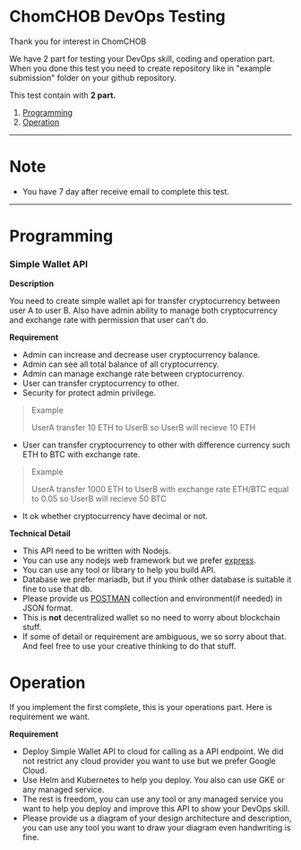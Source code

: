 # ChomCHOB DevOps Testing

Thank you for interest in ChomCHOB

We have 2 part for testing your DevOps skill, coding and operation part. When you done this test you need to create repository like in "example submission" folder on your github repository.

This test contain with __2 part.__

1. [Programming](#programming)
2. [Operation](#operation)

---

# Note
- You have 7 day after receive email to complete this test.

---

# Programming

  ### Simple Wallet API

  **Description**
  
  You need to create simple wallet api for transfer cryptocurrency between user A to user B. Also have admin ability to manage both cryptocurrency and exchange rate with permission that user can't do.

  **Requirement**

  - Admin can increase and decrease user cryptocurrency balance.
  - Admin can see all total balance of all cryptocurrency.
  - Admin can manage exchange rate between cryptocurrency.
  - User can transfer cryptocurrency to other.
  - Security for protect admin privilege.
  > Example
  >
  > UserA transfer 10 ETH to UserB so UserB will recieve 10 ETH
  - User can transfer cryptocurrency to other with difference currency such ETH to BTC with exchange rate.
  > Example
  >
  > UserA transfer 1000 ETH to UserB with exchange rate ETH/BTC equal to 0.05 so UserB will recieve 50 BTC
  - It ok whether cryptocurrency have decimal or not.

  **Technical Detail**
  - This API need to be written with Nodejs.
  - You can use any nodejs web framework but we prefer [express](https://expressjs.com/).
  - You can use any tool or library to help you build API. 
  - Database we prefer mariadb, but if you think other database is suitable it fine to use that db.
  - Please provide us [POSTMAN](https://www.postman.com/) collection and environment(if needed) in JSON format.
  - This is **not** decentralized wallet so no need to worry about blockchain stuff.
  - If some of detail or requirement are ambiguous, we so sorry about that. And feel free to use your creative thinking to do that stuff.
  
# Operation

If you implement the first complete, this is your operations part. Here is requirement we want.

  **Requirement**

  - Deploy Simple Wallet API to cloud for calling as a API endpoint. We did not restrict any cloud provider you want to use but we prefer Google Cloud.
  - Use Helm and Kubernetes to help you deploy. You also can use GKE or any managed service.
  - The rest is freedom, you can use any tool or any managed service you want to help you deploy and improve this API to show your DevOps skill.
  - Please provide us a diagram of your design architecture and description, you can use any tool you want to draw your diagram even handwriting is fine.
  
  

